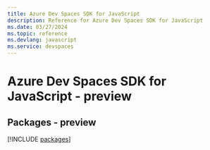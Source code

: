 ```yaml
---
title: Azure Dev Spaces SDK for JavaScript
description: Reference for Azure Dev Spaces SDK for JavaScript
ms.date: 03/27/2024
ms.topic: reference
ms.devlang: javascript
ms.service: devspaces
---
```

# Azure Dev Spaces SDK for JavaScript - preview
## Packages - preview
[!INCLUDE [packages](dev-spaces-index.md)]